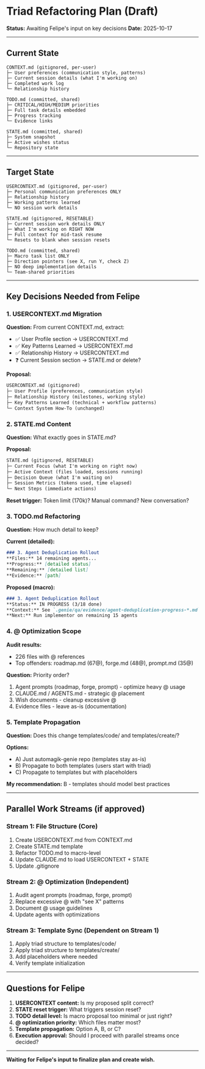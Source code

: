 # Triad Refactoring Plan (Draft)

**Status:** Awaiting Felipe's input on key decisions
**Date:** 2025-10-17

---

## Current State

```
CONTEXT.md (gitignored, per-user)
├─ User preferences (communication style, patterns)
├─ Current session details (what I'm working on)
├─ Completed work log
└─ Relationship history

TODO.md (committed, shared)
├─ CRITICAL/HIGH/MEDIUM priorities
├─ Full task details embedded
├─ Progress tracking
└─ Evidence links

STATE.md (committed, shared)
├─ System snapshot
├─ Active wishes status
└─ Repository state
```

---

## Target State

```
USERCONTEXT.md (gitignored, per-user)
├─ Personal communication preferences ONLY
├─ Relationship history
├─ Working patterns learned
└─ NO session work details

STATE.md (gitignored, RESETABLE)
├─ Current session work details ONLY
├─ What I'm working on RIGHT NOW
├─ Full context for mid-task resume
└─ Resets to blank when session resets

TODO.md (committed, shared)
├─ Macro task list ONLY
├─ Direction pointers (see X, run Y, check Z)
├─ NO deep implementation details
└─ Team-shared priorities
```

---

## Key Decisions Needed from Felipe

### 1. USERCONTEXT.md Migration
**Question:** From current CONTEXT.md, extract:
- ✅ User Profile section → USERCONTEXT.md
- ✅ Key Patterns Learned → USERCONTEXT.md
- ✅ Relationship History → USERCONTEXT.md
- ❓ Current Session section → STATE.md or delete?

**Proposal:**
```markdown
USERCONTEXT.md (gitignored)
├─ User Profile (preferences, communication style)
├─ Relationship History (milestones, working style)
├─ Key Patterns Learned (technical + workflow patterns)
└─ Context System How-To (unchanged)
```

### 2. STATE.md Content
**Question:** What exactly goes in STATE.md?

**Proposal:**
```markdown
STATE.md (gitignored, RESETABLE)
├─ Current Focus (what I'm working on right now)
├─ Active Context (files loaded, sessions running)
├─ Decision Queue (what I'm waiting on)
├─ Session Metrics (tokens used, time elapsed)
└─ Next Steps (immediate actions)
```

**Reset trigger:** Token limit (170k)? Manual command? New conversation?

### 3. TODO.md Refactoring
**Question:** How much detail to keep?

**Current (detailed):**
```markdown
### 3. Agent Deduplication Rollout
**Files:** 14 remaining agents...
**Progress:** [detailed status]
**Remaining:** [detailed list]
**Evidence:** [path]
```

**Proposed (macro):**
```markdown
### 3. Agent Deduplication Rollout
**Status:** IN PROGRESS (3/18 done)
**Context:** See `.genie/qa/evidence/agent-deduplication-progress-*.md`
**Next:** Run implementor on remaining 15 agents
```

### 4. @ Optimization Scope
**Audit results:**
- 226 files with @ references
- Top offenders: roadmap.md (67@), forge.md (48@), prompt.md (35@)

**Question:** Priority order?
1. Agent prompts (roadmap, forge, prompt) - optimize heavy @ usage
2. CLAUDE.md / AGENTS.md - strategic @ placement
3. Wish documents - cleanup excessive @
4. Evidence files - leave as-is (documentation)

### 5. Template Propagation
**Question:** Does this change templates/code/ and templates/create/?

**Options:**
- A) Just automagik-genie repo (templates stay as-is)
- B) Propagate to both templates (users start with triad)
- C) Propagate to templates but with placeholders

**My recommendation:** B - templates should model best practices

---

## Parallel Work Streams (if approved)

### Stream 1: File Structure (Core)
1. Create USERCONTEXT.md from CONTEXT.md
2. Create STATE.md template
3. Refactor TODO.md to macro-level
4. Update CLAUDE.md to load USERCONTEXT + STATE
5. Update .gitignore

### Stream 2: @ Optimization (Independent)
1. Audit agent prompts (roadmap, forge, prompt)
2. Replace excessive @ with "see X" patterns
3. Document @ usage guidelines
4. Update agents with optimizations

### Stream 3: Template Sync (Dependent on Stream 1)
1. Apply triad structure to templates/code/
2. Apply triad structure to templates/create/
3. Add placeholders where needed
4. Verify template initialization

---

## Questions for Felipe

1. **USERCONTEXT content:** Is my proposed split correct?
2. **STATE reset trigger:** What triggers session reset?
3. **TODO detail level:** Is macro proposal too minimal or just right?
4. **@ optimization priority:** Which files matter most?
5. **Template propagation:** Option A, B, or C?
6. **Execution approval:** Should I proceed with parallel streams once decided?

---

**Waiting for Felipe's input to finalize plan and create wish.**
